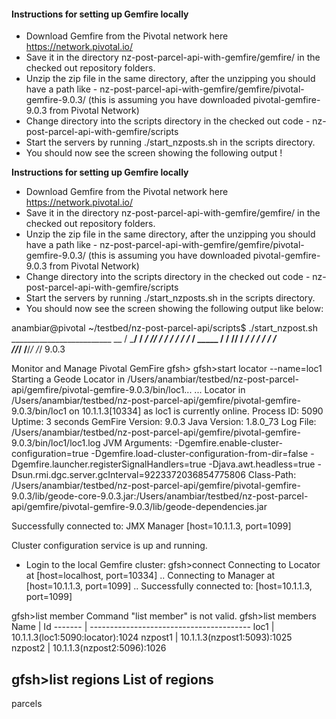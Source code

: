 #### Instructions for setting up Gemfire locally 

* Download Gemfire from the Pivotal network here  https://network.pivotal.io/
* Save it in the directory nz-post-parcel-api-with-gemfire/gemfire/ in the checked out repository folders. 
* Unzip the zip file in the same directory, after the unzipping you should have a path like - nz-post-parcel-api-with-gemfire/gemfire/pivotal-gemfire-9.0.3/ (this is assuming you have downloaded pivotal-gemfire-9.0.3 from Pivotal Network)
* Change directory into the scripts directory in the checked out code - nz-post-parcel-api-with-gemfire/scripts 
* Start the servers by running ./start_nzposts.sh in the scripts directory. 
* You should now see the screen showing the following output
! 

**Instructions for setting up Gemfire locally**

* Download Gemfire from the Pivotal network here https://network.pivotal.io/
* Save it in the directory nz-post-parcel-api-with-gemfire/gemfire/ in the checked out repository folders.
* Unzip the zip file in the same directory, after the unzipping you should have a path like - nz-post-parcel-api-with-gemfire/gemfire/pivotal-gemfire-9.0.3/ (this is assuming you have downloaded pivotal-gemfire-9.0.3 from Pivotal Network)
* Change directory into the scripts directory in the checked out code - nz-post-parcel-api-with-gemfire/scripts
* Start the servers by running ./start_nzposts.sh in the scripts directory.
* You should now see the screen showing the following output like below:

anambiar@pivotal ~/testbed/nz-post-parcel-api/scripts$ ./start_nzpost.sh 
    _________________________     __
   / _____/ ______/ ______/ /____/ /
  / /  __/ /___  /_____  / _____  / 
 / /__/ / ____/  _____/ / /    / /  
/______/_/      /______/_/    /_/    9.0.3

Monitor and Manage Pivotal GemFire
gfsh>
gfsh>start locator --name=loc1
Starting a Geode Locator in /Users/anambiar/testbed/nz-post-parcel-api/gemfire/pivotal-gemfire-9.0.3/bin/loc1...
...
Locator in /Users/anambiar/testbed/nz-post-parcel-api/gemfire/pivotal-gemfire-9.0.3/bin/loc1 on 10.1.1.3[10334] as loc1 is currently online.
Process ID: 5090
Uptime: 3 seconds
GemFire Version: 9.0.3
Java Version: 1.8.0_73
Log File: /Users/anambiar/testbed/nz-post-parcel-api/gemfire/pivotal-gemfire-9.0.3/bin/loc1/loc1.log
JVM Arguments: -Dgemfire.enable-cluster-configuration=true -Dgemfire.load-cluster-configuration-from-dir=false -Dgemfire.launcher.registerSignalHandlers=true -Djava.awt.headless=true -Dsun.rmi.dgc.server.gcInterval=9223372036854775806
Class-Path: /Users/anambiar/testbed/nz-post-parcel-api/gemfire/pivotal-gemfire-9.0.3/lib/geode-core-9.0.3.jar:/Users/anambiar/testbed/nz-post-parcel-api/gemfire/pivotal-gemfire-9.0.3/lib/geode-dependencies.jar

Successfully connected to: JMX Manager [host=10.1.1.3, port=1099]

Cluster configuration service is up and running. </p>

* Login to the local Gemfire cluster:
gfsh>connect
Connecting to Locator at [host=localhost, port=10334] ..
Connecting to Manager at [host=10.1.1.3, port=1099] ..
Successfully connected to: [host=10.1.1.3, port=1099]

gfsh>list member
Command "list member" is not valid.
gfsh>list members
 Name   | Id
------- | ----------------------------------------
loc1    | 10.1.1.3(loc1:5090:locator)<ec><v0>:1024
nzpost1 | 10.1.1.3(nzpost1:5093)<v1>:1025
nzpost2 | 10.1.1.3(nzpost2:5096)<v2>:1026

gfsh>list regions 
List of regions
---------------
parcels





